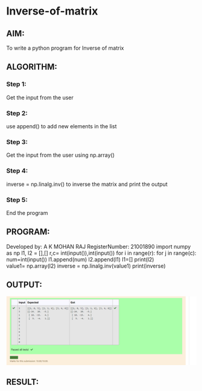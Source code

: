 # Inverse-of-matrix

## AIM:
To write a python program for Inverse of matrix
## ALGORITHM:
### Step 1:
Get the input from the user

### Step 2:
use append() to add new elements in the list
### Step 3:
Get the input from the user using np.array()
### Step 4:
inverse = np.linalg.inv() to inverse the matrix and print the output
### Step 5:
End the program

## PROGRAM:
Developed by: A K MOHAN RAJ
RegisterNumber: 21001890
import numpy as np
l1, l2 = [],[]
r,c= int(input()),int(input())
for i in range(r):
    for j in range(c):
        num=int(input())
        l1.append(num)
    l2.append(l1)
    l1=[]
print(l2)   
value1= np.array(l2)
inverse = np.linalg.inv(value1)
print(inverse)

## OUTPUT:
![git log](moahn1.png)
## RESULT:
